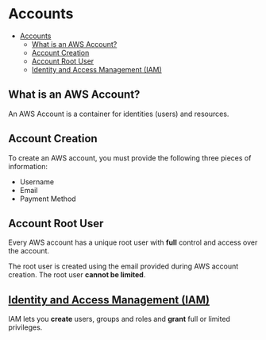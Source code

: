 # Accounts
- [Accounts](#accounts)
  - [What is an AWS Account?](#what-is-an-aws-account)
  - [Account Creation](#account-creation)
  - [Account Root User](#account-root-user)
  - [Identity and Access Management (IAM)](#identity-and-access-management-iam)

## What is an AWS Account?
An AWS Account is a container for identities (users) and resources.

## Account Creation
To create an AWS account, you must provide the following three pieces of information:
* Username
* Email
* Payment Method

## Account Root User
Every AWS account has a unique root user with **full** control and access over the account.

The root user is created using the email provided during AWS account creation. The root user **cannot be limited**.

## [Identity and Access Management (IAM)](iam/README.md)
IAM lets you **create** users, groups and roles and **grant** full or limited privileges.